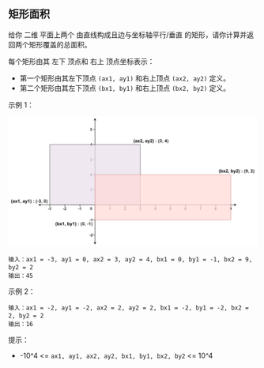 ## 矩形面积

给你 二维 平面上两个 由直线构成且边与坐标轴平行/垂直 的矩形，请你计算并返回两个矩形覆盖的总面积。

每个矩形由其 左下 顶点和 右上 顶点坐标表示：

* 第一个矩形由其左下顶点 `(ax1, ay1)` 和右上顶点 `(ax2, ay2)` 定义。
* 第二个矩形由其左下顶点 `(bx1, by1)` 和右上顶点 `(bx2, by2)` 定义。


示例 1：

![](../images/223.rectangle-area.png)

```
输入：ax1 = -3, ay1 = 0, ax2 = 3, ay2 = 4, bx1 = 0, by1 = -1, bx2 = 9, by2 = 2
输出：45
```
示例 2：

```
输入：ax1 = -2, ay1 = -2, ax2 = 2, ay2 = 2, bx1 = -2, by1 = -2, bx2 = 2, by2 = 2
输出：16
```

提示：

* -10^4 <= `ax1, ay1, ax2, ay2, bx1, by1, bx2, by2` <= 10^4